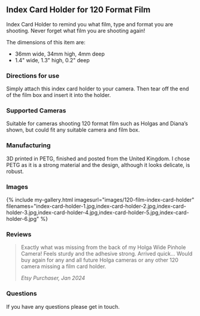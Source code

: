 ## Index Card Holder for 120 Format Film
Index Card Holder to remind you what film, type and format you are shooting. Never forget what film you are shooting again!

The dimensions of this item are:
- 36mm wide, 34mm high, 4mm deep
- 1.4" wide, 1.3" high, 0.2" deep

### Directions for use
Simply attach this index card holder to your camera. Then tear off the end of the film box and insert it into the holder.

### Supported Cameras
Suitable for cameras shooting 120 format film such as Holgas and Diana’s shown, but could fit any suitable camera and film box.

### Manufacturing
3D printed in PETG, finished and posted from the United Kingdom. I chose PETG as it is a strong material and the design, although it looks delicate, is robust.

### Images
{% include my-gallery.html imagesurl="images/120-film-index-card-holder"
   filenames="index-card-holder-1.jpg,index-card-holder-2.jpg,index-card-holder-3.jpg,index-card-holder-4.jpg,index-card-holder-5.jpg,index-card-holder-6.jpg" %}

### Reviews
> Exactly what was missing from the back of my Holga Wide Pinhole Camera! Feels sturdy and the adhesive strong. Arrived quick... Would buy again for any and all future Holga cameras or any other 120 camera missing a film card holder.
>
> *Etsy Purchaser, Jan 2024*

### Questions
If you have any questions please get in touch.
